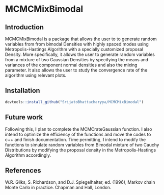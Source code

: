# MCMCMixBimodal

## Introduction

MCMCMixBimodal is a package that allows the user to to generate random variables from from bimodal Densities with highly spaced modes using Metropolis-Hastings Algorithm with a specially customized proposal Density. More specifically, it allows the user to generate random variables from a mixture of two Gaussian Densities by specifying the means and variances of the component normal densities and also the mixing parameter. It also allows the user to study the convergence rate of the algorithm using relevant plots.

## Installation

``` r
devtools::install_github("SrijatoBhattacharyya/MCMCMixBimodal")
```

## Future work

Following this, I plan to complete the MCMCrateGaussian function. I also intend to optimize the efficiency of the functions and move the codes to c++ and finish documentation. Time permitting, I intend to modify the functions to simulate random variables from Bimodal mixture of two Cauchy Distributions by modifying the proposal density in the Metropolis-Hastings Algorithm accordingly.

## References

W.R. Gilks, S. Richardson, and D.J. Spiegelhalter, ed. (1996), Markov chain Monte Carlo in practice. Chapman and Hall, London.
